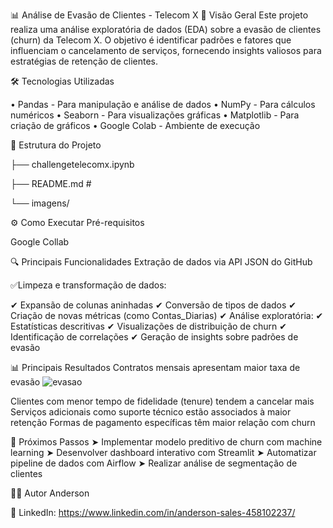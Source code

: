 📊 Análise de Evasão de Clientes - Telecom X
📌 Visão Geral
Este projeto realiza uma análise exploratória de dados (EDA) sobre a evasão de clientes (churn) da Telecom X. O objetivo é identificar padrões e fatores que influenciam o cancelamento de serviços, fornecendo insights valiosos para estratégias de retenção de clientes.

🛠️ Tecnologias Utilizadas

• Pandas - Para manipulação e análise de dados
• NumPy - Para cálculos numéricos
• Seaborn - Para visualizações gráficas
• Matplotlib - Para criação de gráficos
• Google Colab - Ambiente de execução

📂 Estrutura do Projeto

├── challengetelecomx.ipynb

├── README.md #

└── imagens/ 

⚙️ Como Executar
Pré-requisitos

Google Collab

🔍 Principais Funcionalidades
Extração de dados via API JSON do GitHub

✅Limpeza e transformação de dados:

✔ Expansão de colunas aninhadas
✔ Conversão de tipos de dados
✔ Criação de novas métricas (como Contas_Diarias)
✔ Análise exploratória:
✔ Estatísticas descritivas
✔ Visualizações de distribuição de churn
✔ Identificação de correlações
✔ Geração de insights sobre padrões de evasão

📊 Principais Resultados
Contratos mensais apresentam maior taxa de evasão
![evasao](https://github.com/user-attachments/assets/d928dc87-37fd-458e-b685-f3634d0f0898)

Clientes com menor tempo de fidelidade (tenure) tendem a cancelar mais
Serviços adicionais como suporte técnico estão associados à maior retenção
Formas de pagamento específicas têm maior relação com churn

🚀 Próximos Passos
➤ Implementar modelo preditivo de churn com machine learning
➤ Desenvolver dashboard interativo com Streamlit
➤ Automatizar pipeline de dados com Airflow
➤ Realizar análise de segmentação de clientes

👨‍💻 Autor
Anderson

🔗 LinkedIn: https://www.linkedin.com/in/anderson-sales-458102237/
